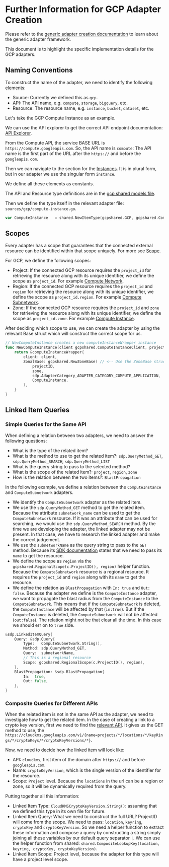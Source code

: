 # Further Information for GCP Adapter Creation

Please refer to the [generic adapter creation documentation](../README.md) to learn about the generic adapter framework.

This document is to highlight the specific implementation details for the GCP adapters.

## Naming Conventions

To construct the name of the adapter, we need to identify the following elements:
- Source: Currently we defined this as `gcp`.
- API: The API name, e.g. `compute`, `storage`, `bigquery`, etc.
- Resource: The resource name, e.g. `instance`, `bucket`, `dataset`, etc.

Let's take the GCP Compute Instance as an example.

We can use the API explorer to get the correct API endpoint documentation: [API Explorer](https://developers.google.com/apis-explorer).

From the Compute API, the service BASE URL is `https://compute.googleapis.com`.
So, the API name is `compute`: The API name is the first part of the URL after the `https://` and before the `googleapis.com`.

Then we can navigate to the section for the [Instances](https://cloud.google.com/compute/docs/reference/rest/v1#rest-resource:-v1.instances).
It is in plural form, but in our adapter we use the singular form `instance`.

We define all these elements as constants.

The API and Resource type definitions are in the [gcp shared models file](./shared/models.go).

Then we define the type itself in the relevant adapter file: `sources/gcp/compute-instance.go`.

```go
var ComputeInstance   = shared.NewItemType(gcpshared.GCP, gcpshared.Compute, gcpshared.Instance)
```

## Scopes

Every adapter has a scope that guarantees that the connected external resource can be identified within that scope uniquely.
For more see [Scope](../../sdp/README.md).

For GCP, we define the following scopes:
- Project: If the connected GCP resource requires the `project_id` for retrieving the resource along with its unique identifier, we define the scope as `project_id`. For example [Compute Network](https://cloud.google.com/compute/docs/reference/rest/v1/networks/get).
- Region: If the connected GCP resource requires the `project_id` and `region` for retrieving the resource along with its unique identifier, we define the scope as `project_id.region`. For example [Compute Subnetwork](https://cloud.google.com/compute/docs/reference/rest/v1/subnetworks/get).
- Zone: If the connected GCP resource requires the `project_id` and `zone` for retrieving the resource along with its unique identifier, we define the scope as `project_id.zone`. For example [Compute Instance](https://cloud.google.com/compute/docs/reference/rest/v1/instances/get).

After deciding which scope to use, we can create the adapter by using the relevant Base struct which will construct the correct scope for us.
```go
// NewComputeInstance creates a new computeInstanceWrapper instance
func NewComputeInstance(client gcpshared.ComputeInstanceClient, projectID, zone string) sources.ListableWrapper {
	return &computeInstanceWrapper{
		client: client,
		ZonalBase: gcpshared.NewZoneBase( // <-- Use the ZoneBase struct
			projectID,
			zone,
			sdp.AdapterCategory_ADAPTER_CATEGORY_COMPUTE_APPLICATION,
			ComputeInstance,
		),
	}
}
```

## Linked Item Queries

### Simple Queries for the Same API

When defining a relation between two adapters, we need to answer the following questions:
- What is the type of the related item?
- What is the method to use to get the related item?: `sdp.QueryMethod_GET`, `sdp.QueryMethod_SEARCH`, `sdp.QueryMethod_LIST`
- What is the query string to pass to the selected method?
- What is the scope of the related item?: `project`, `region`, `zone`
- How is the relation between the two items?: `BlastPropagation`

In the following example, we define a relation between the `ComputeInstance` and `ComputeSubnetwork` adapters.
- We identify the `ComputeSubnetwork` adapter as the related item.
- We use the `sdp.QueryMethod_GET` method to get the related item. Because the attribute `subnetwork_name` can be used to get the `ComputeSubnetwork` resource. If it was an attribute that can be used for searching, we would use the `sdp.QueryMethod_SEARCH` method. By the time we are developing the adapter, the linked adapter may not be present. In that case, we have to research the linked adapter and make the correct judgement.
- We use the `subnetworkName` as the query string to pass to the `GET` method. Because its [SDK documentation](https://cloud.google.com/compute/docs/reference/rest/v1/subnetworks/get) states that we need to pass its `name` to get the resource.
- We define the scope as `region` via the `gcpshared.RegionalScope(c.ProjectID(), region)` helper function. Because the `ComputeSubnetwork` resource is a regional resource. It requires the `project_id` and `region` along with its `name` to get the resource.
- We define the relation as `BlastPropagation` with `In: true` and `Out: false`. Because the adapter we define is the `ComputeInstance` adapter, we want to propagate the blast radius from the `ComputeInstance` to the `ComputeSubnetwork`. This means that if the `ComputeSubnetwork` is deleted, the `ComputeInstance` will be affected by that (`in:true`). But if the `ComputeInstance` is deleted, the `ComputeSubnetwork` will not be affected (`out:false`). The relation might not be that clear all the time. In this case we should err on to `true` side.
```go
&sdp.LinkedItemQuery{
    Query: &sdp.Query{
        Type:   ComputeSubnetwork.String(),
        Method: sdp.QueryMethod_GET,
        Query:  subnetworkName,
        // This is a regional resource
        Scope: gcpshared.RegionalScope(c.ProjectID(), region),
    },
    BlastPropagation: &sdp.BlastPropagation{
        In:  true,
        Out: false,
    },
}
```

### Composite Queries for Different APIs

When the related item is not in the same API as the adapter, we need to investigate how to get the related item.
In the case of creating a link to a crypto key version, first we need to find the [relevant API](https://cloud.google.com/kms/docs/reference/rest/v1/projects.locations.keyRings.cryptoKeys.cryptoKeyVersions/get?rep_location=global#path-parameters).
It gives us the GET method to use, the `https://cloudkms.googleapis.com/v1/{name=projects/*/locations/*/keyRings/*/cryptoKeys/*/cryptoKeyVersions/*}`.

Now, we need to decide how the linked item will look like:
- API: `cloudkms`, first item of the domain after `https://` and before `googleapis.com`.
- Name: `cryptoKeyVersion`, which is the single version of the identifier for the resource.
- Scope: `Project` level. Because the `locations` in the url can be a region or zone, so it will be dynamically required from the query.

Putting together all this information:
- Linked Item Type: `CloudKMSCryptoKeyVersion.String()`: assuming that we defined this type in its own file for future.
- Linked Item Query: What we need to construct the full URL? ProjectID will come from the scope. We need to pass: `location`, `keyring`, `cryptoKey` and `cryptoKeyVersion`. So we need a helper function to extract these information and compose a query by constructing a string simply joining all these variables by our default query separator `|`. We can use the helper function from shared: `shared.CompositeLookupKey(location, keyring, cryptoKey, cryptoKeyVersion)`.
- Linked Item Scope: Project level, because the adapter for this type will have a project level scope.